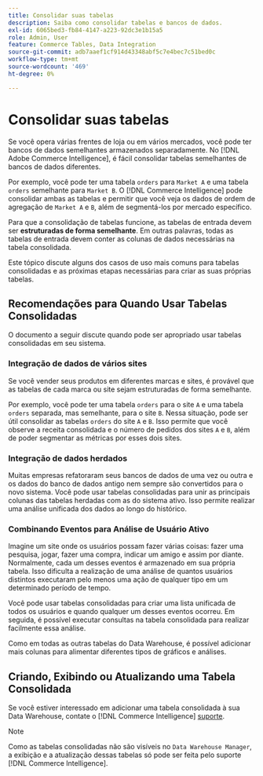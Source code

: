 ```yaml
---
title: Consolidar suas tabelas
description: Saiba como consolidar tabelas e bancos de dados.
exl-id: 6065bed3-fb84-4147-a223-92dc3e1b15a5
role: Admin, User
feature: Commerce Tables, Data Integration
source-git-commit: adb7aaef1cf914d43348abf5c7e4bec7c51bed0c
workflow-type: tm+mt
source-wordcount: '469'
ht-degree: 0%

---
```


# Consolidar suas tabelas

Se você opera várias frentes de loja ou em vários mercados, você pode ter bancos de dados semelhantes armazenados separadamente. No [!DNL Adobe Commerce Intelligence], é fácil consolidar tabelas semelhantes de bancos de dados diferentes.

Por exemplo, você pode ter uma tabela `orders` para `Market A` e uma tabela `orders` semelhante para `Market B`. O [!DNL Commerce Intelligence] pode consolidar ambas as tabelas e permitir que você veja os dados de ordem de agregação de `Market A` e `B`, além de segmentá-los por mercado específico.

Para que a consolidação de tabelas funcione, as tabelas de entrada devem ser **estruturadas de forma semelhante**. Em outras palavras, todas as tabelas de entrada devem conter as colunas de dados necessárias na tabela consolidada.

Este tópico discute alguns dos casos de uso mais comuns para tabelas consolidadas e as próximas etapas necessárias para criar as suas próprias tabelas.

## Recomendações para Quando Usar Tabelas Consolidadas

O documento a seguir discute quando pode ser apropriado usar tabelas consolidadas em seu sistema.

### Integração de dados de vários sites

Se você vender seus produtos em diferentes marcas e sites, é provável que as tabelas de cada marca ou site sejam estruturadas de forma semelhante.

Por exemplo, você pode ter uma tabela `orders` para o site `A` e uma tabela `orders` separada, mas semelhante, para o site `B`. Nessa situação, pode ser útil consolidar as tabelas `orders` do site `A` e `B`. Isso permite que você observe a receita consolidada e o número de pedidos dos sites `A` e `B`, além de poder segmentar as métricas por esses dois sites.

### Integração de dados herdados

Muitas empresas refatoraram seus bancos de dados de uma vez ou outra e os dados do banco de dados antigo nem sempre são convertidos para o novo sistema. Você pode usar tabelas consolidadas para unir as principais colunas das tabelas herdadas com as do sistema ativo. Isso permite realizar uma análise unificada dos dados ao longo do histórico.

### Combinando Eventos para Análise de Usuário Ativo

Imagine um site onde os usuários possam fazer várias coisas: fazer uma pesquisa, jogar, fazer uma compra, indicar um amigo e assim por diante. Normalmente, cada um desses eventos é armazenado em sua própria tabela. Isso dificulta a realização de uma análise de quantos usuários distintos executaram pelo menos uma ação de qualquer tipo em um determinado período de tempo.

Você pode usar tabelas consolidadas para criar uma lista unificada de todos os usuários e quando qualquer um desses eventos ocorreu. Em seguida, é possível executar consultas na tabela consolidada para realizar facilmente essa análise.

Como em todas as outras tabelas do Data Warehouse, é possível adicionar mais colunas para alimentar diferentes tipos de gráficos e análises.

## Criando, Exibindo ou Atualizando uma Tabela Consolidada

Se você estiver interessado em adicionar uma tabela consolidada à sua Data Warehouse, contate o [!DNL Commerce Intelligence] [suporte](../guide-overview.md#Submitting-a-Support-Ticket).

>[!NOTE]
>
>Como as tabelas consolidadas não são visíveis no `Data Warehouse Manager`, a exibição e a atualização dessas tabelas só pode ser feita pelo suporte [!DNL Commerce Intelligence].
